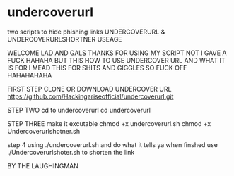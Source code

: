 # undercoverurl
two scripts to hide phishing links 
UNDERCOVERURL & UNDERCOVERURLSHORTNER USEAGE 

WELCOME LAD AND GALS THANKS FOR USING MY SCRIPT NOT I GAVE A FUCK HAHAHA BUT THIS HOW TO USE UNDERCOVER URL AND WHAT IT IS FOR I MEAD THIS FOR SHITS AND GIGGLES SO FUCK OFF HAHAHAHAHA

FIRST STEP CLONE OR DOWNLOAD UNDERCOVER URL
https://github.com/Hackingariseofficial/undercoverurl.git

STEP TWO cd to undercoverurl
cd undercoverurl

STEP THREE make it excutable
chmod +x undercoverurl.sh
chmod +x Undercoverurlshotner.sh

step 4 using
./undercoverurl.sh 
and do what it tells ya 
when finshed 
use 
./Undercoverurlshoter.sh
to shorten the link


BY THE LAUGHINGMAN 
